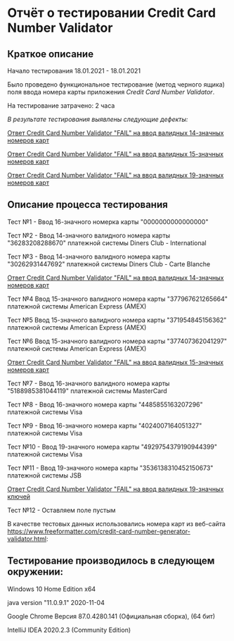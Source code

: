 # Отчёт о тестировании Credit Card Number Validator

## Краткое описание

Начало тестирования 18.01.2021 - 18.01.2021

Было проведено функциональное тестирование (метод черного ящика) поля ввода номера карты приложения *Credit Card Number Validator*.

На тестирование затрачено: 2 часа

*В результате тестирования выявлены следующие дефекты:*

[Ответ Credit Card Number Validator "FAIL" на ввод валидных 14-значных номеров карт](https://github.com/6apblra58/Credit-Card-Number-Validator/issues/1#issue-787827658)

[Ответ Credit Card Number Validator "FAIL" на ввод валидных 15-значных номеров карт](https://github.com/6apblra58/Credit-Card-Number-Validator/issues/2#issue-788134029)

[Ответ Credit Card Number Validator "FAIL" на ввод валидных 19-значных номеров карт](https://github.com/6apblra58/Credit-Card-Number-Validator/issues/3#issue-788154331)

## Описание процесса тестирования

Тест №1 - Ввод 16-значного номерка карты "0000000000000000"


Тест №2 - Ввод 14-значного валидного номера карты "36283208288670" платежной системы Diners Club - International

Тест №3 - Ввод 14-значного валидного номера карты "30262931447692" платежной системы Diners Club - Carte Blanche

[Ответ Credit Card Number Validator "FAIL" на ввод валидных 14-значных номеров карт](https://github.com/6apblra58/Credit-Card-Number-Validator/issues/1#issue-787827658)

Тест №4 Ввод 15-значного валидного номера карты "377967621265664" платежной системы American Express (AMEX)

Тест №5 Ввод 15-значного валидного номера карты "371954845156362" платежной системы American Express (AMEX)

Тест №6 Ввод 15-значного валидного номера карты "377407362041297" платежной системы American Express (AMEX)

[Ответ Credit Card Number Validator "FAIL" на ввод валидных 15-значных номеров карт ](https://github.com/6apblra58/Credit-Card-Number-Validator/issues/2#issue-788134029)


Тест №7 - Ввод 16-значного валидного номера карты "5188985381044119" платежной системы MasterCard

Тест №8 - Ввод 16-значного номера карты "4485855163207296" платежной системы Visa

Тест №9 - Ввод 16-значного номера карты "4024007164051327" платежной системы Visa

Тест №10 - Ввод 19-значного номера карты "4929754379190944399" платежной системы Visa

Тест №11 - Ввод 19-значного номера карты "3536138310452150673" платежной системы JSB


[Ответ Credit Card Number Validator "FAIL" на ввод валидных 19-значных ключей](https://github.com/6apblra58/Credit-Card-Number-Validator/issues/3#issue-788154331)


Тест №12 - Оставляем поле пустым

В качестве тестовых данных использовались номера карт из веб-сайта https://www.freeformatter.com/credit-card-number-generator-validator.html:

## Тестирование производилось в следующем окружении:

Windows 10 Home Edition x64

java version "11.0.9.1" 2020-11-04

Google Chrome Версия 87.0.4280.141 (Официальная сборка), (64 бит)

IntelliJ IDEA 2020.2.3 (Community Edition)

